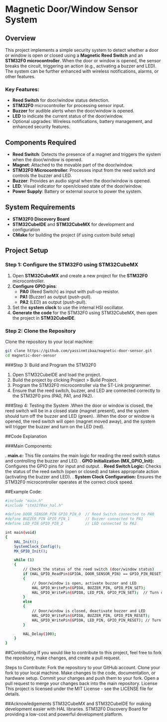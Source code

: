 # Magnetic Door/Window Sensor System

## Overview

This project implements a simple security system to detect whether a door or window is open or closed using a **Magnetic Reed Switch** and an **STM32F0 microcontroller**. When the door or window is opened, the sensor breaks the circuit, triggering an action (e.g., activating a buzzer and LED). The system can be further enhanced with wireless notifications, alarms, or other features.

### Key Features:
- **Reed Switch** for door/window status detection.
- **STM32F0** microcontroller for processing sensor input.
- **Buzzer** for audible alerts when the door/window is opened.
- **LED** to indicate the current status of the door/window.
- Optional upgrades: Wireless notifications, battery management, and enhanced security features.

## Components Required

- **Reed Switch**: Detects the presence of a magnet and triggers the system when the door/window is opened.
- **Magnet**: Attached to the movable part of the door/window.
- **STM32F0 Microcontroller**: Processes input from the reed switch and controls the buzzer and LED.
- **Buzzer**: Provides an audio signal when the door/window is opened.
- **LED**: Visual indicator for open/closed state of the door/window.
- **Power Supply**: Battery or external source to power the system.

## System Requirements

- **STM32F0 Discovery Board**
- **STM32CubeIDE** and **STM32CubeMX** for development and configuration
- **CMake** for building the project (if using custom build setup)

## Project Setup

### Step 1: Configure the STM32F0 using STM32CubeMX

1. Open **STM32CubeMX** and create a new project for the **STM32F0** microcontroller.
2. **Configure GPIO pins**:
   - **PA0** (Reed Switch) as input with pull-up resistor.
   - **PA1** (Buzzer) as output (push-pull).
   - **PA2** (LED) as output (push-pull).
3. Set the **system clock** to use the internal HSI oscillator.
4. **Generate the code** for the STM32F0 using STM32CubeMX, then open the project in **STM32CubeIDE**.

### Step 2: Clone the Repository

Clone the repository to your local machine:

```bash
git clone https://github.com/yassinmtibaa/magnetic-door-sensor.git
cd magnetic-door-sensor
```
###Step 3: Build and Program the STM32F0
1. Open STM32CubeIDE and load the project.
2. Build the project by clicking Project > Build Project.
3. Program the STM32F0 microcontroller via the ST-Link programmer.
4. Ensure that the reed switch, buzzer, and LED are connected correctly to the STM32F0 pins (PA0, PA1, and PA2).


###Step 4: Testing the System
.When the door or window is closed, the reed switch will be in a closed state (magnet present), and the system should turn off the buzzer and LED (green).
.When the door or window is opened, the reed switch will open (magnet moved away), and the system will trigger the buzzer and turn on the LED (red).

##Code Explanation

###Main Components:

. **main.c:** This file contains the main logic for reading the reed switch status and controlling the buzzer and LED.
. **GPIO Initialization (MX_GPIO_Init):** Configures the GPIO pins for input and output.
. **Reed Switch Logic:** Checks the status of the reed switch (open or closed) and takes appropriate action (activating the buzzer and LED).
. **System Clock Configuration:** Ensures the STM32F0 microcontroller operates at the correct clock speed.

##Example Code:
```bash
#include "main.h"
#include "stm32f0xx_hal.h"

#define DOOR_SENSOR_PIN GPIO_PIN_0  // Reed Switch connected to PA0
#define BUZZER_PIN GPIO_PIN_1       // Buzzer connected to PA1
#define LED_PIN GPIO_PIN_2          // LED connected to PA2

int main(void)
{
    HAL_Init();
    SystemClock_Config();
    MX_GPIO_Init();

    while (1)
    {
        // Check the status of the reed switch (door/window status)
        if (HAL_GPIO_ReadPin(GPIOA, DOOR_SENSOR_PIN) == GPIO_PIN_RESET)
        {
            // Door/window is open, activate buzzer and LED
            HAL_GPIO_WritePin(GPIOA, BUZZER_PIN, GPIO_PIN_SET);
            HAL_GPIO_WritePin(GPIOA, LED_PIN, GPIO_PIN_SET);  // Turn on red LED
        }
        else
        {
            // Door/window is closed, deactivate buzzer and LED
            HAL_GPIO_WritePin(GPIOA, BUZZER_PIN, GPIO_PIN_RESET);
            HAL_GPIO_WritePin(GPIOA, LED_PIN, GPIO_PIN_RESET); // Turn off LED
        }

        HAL_Delay(100);
    }
}
```
##Contributing
If you would like to contribute to this project, feel free to fork the repository, make changes, and create a pull request.

Steps to Contribute:
Fork the repository to your GitHub account.
Clone your fork to your local machine.
Make changes to the code, documentation, or hardware setup.
Commit your changes and push them to your fork.
Open a pull request to merge your changes back into the main repository.
License
This project is licensed under the MIT License - see the LICENSE file for details.

##Acknowledgements
STM32CubeMX and STM32CubeIDE for making development easier with HAL libraries.
STM32F0 Discovery Board for providing a low-cost and powerful development platform.


